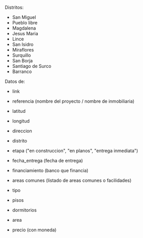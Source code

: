 Distritos:
- San Miguel
- Pueblo libre
- Magdalena
- Jesus Maria
- Lince
- San Isidro
- Miraflores
- Surquillo
- San Borja
- Santiago de Surco
- Barranco

Datos de:
- link
- referencia (nombre del proyecto / nombre de inmobiliaria)
- latitud
- longitud
- direccion
- distrito
- etapa ("en construccion", "en planos", "entrega inmediata")
- fecha_entrega (fecha de entrega)
- financiamiento (banco que financia)
- areas comunes (listado de areas comunes o facilidades)

- tipo 
- pisos
- dormitorios
- area
- precio (con moneda)



